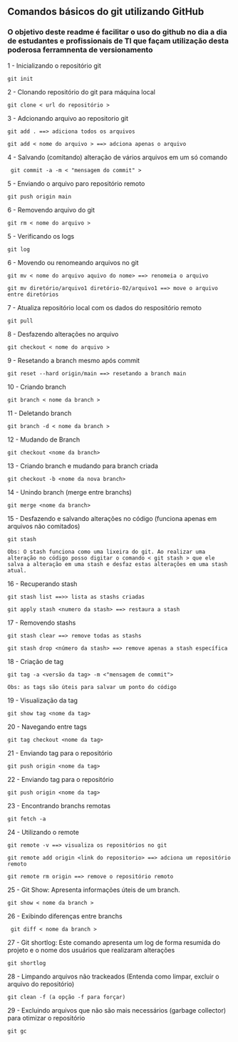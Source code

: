 ## Comandos básicos do git utilizando GitHub ##

### O objetivo deste readme é facilitar o uso do github no dia a dia de estudantes e profissionais de TI que façam utilização desta poderosa ferramnenta de versionamento

1 - Inicializando o repositório git

    git init

2 - Clonando repositório do git para máquina local

    git clone < url do repositório >

3 - Adcionando arquivo ao repositorio git

    git add . ==> adiciona todos os arquivos

    git add < nome do arquivo > ==> adciona apenas o arquivo

4 - Salvando (comitando) alteração de vários arquivos em um só comando

     git commit -a -m < "mensagem do commit" >

5 - Enviando o arquivo paro repositório remoto

    git push origin main

6 - Removendo arquivo do git

    git rm < nome do arquivo >

5 - Verificando os logs

    git log

6 - Movendo ou renomeando arquivos no git

    git mv < nome do arquivo aquivo do nome> ==> renomeia o arquivo

    git mv diretório/arquivo1 diretório-02/arquivo1 ==> move o arquivo entre diretórios

7 - Atualiza repositório local com os dados do respositório remoto

    git pull

8 - Desfazendo alterações no arquivo

    git checkout < nome do arquivo >

9 - Resetando a branch mesmo após commit

    git reset --hard origin/main ==> resetando a branch main

10 - Criando branch

    git branch < nome da branch >

11 - Deletando branch

    git branch -d < nome da branch >

12 - Mudando de Branch

    git checkout <nome da branch>

13 - Criando branch e mudando para branch criada

    git checkout -b <nome da nova branch>

14 - Unindo branch (merge entre branchs)

    git merge <nome da branch>

15 - Desfazendo e salvando alterações no código (funciona apenas em arquivos não comitados)

    git stash

    Obs: O stash funciona como uma lixeira do git. Ao realizar uma alteração no código posso digitar o comando < git stash > que ele salva a alteração em uma stash e desfaz estas alterações em uma stash atual.

16 - Recuperando stash

    git stash list ==>> lista as stashs criadas

    git apply stash <numero da stash> ==> restaura a stash

17 - Removendo stashs

    git stash clear ==> remove todas as stashs

    git stash drop <número da stash> ==> remove apenas a stash específica

18 - Criação de tag

    git tag -a <versão da tag> -m <"mensagem de commit">

    Obs: as tags são úteis para salvar um ponto do código

19 - Visualização da tag

    git show tag <nome da tag>

20 - Navegando entre tags

    git tag checkout <nome da tag>

21 - Enviando tag para o repositório

    git push origin <nome da tag>

22 - Enviando tag para o repositório

    git push origin <nome da tag>

23 - Encontrando branchs remotas

    git fetch -a

24 - Utilizando o remote

    git remote -v ==> visualiza os repositórios no git

    git remote add origin <link do repositorio> ==> adciona um repositório remoto

    git remote rm origin ==> remove o repositório remoto


25 - Git Show: Apresenta informações úteis de um branch.

    git show < nome da branch >

26 - Exibindo diferenças entre branchs

     git diff < nome da branch >

27 - Git shortlog: Este comando apresenta um log de forma resumida do projeto e o nome dos usuários que realizaram alterações

    git shortlog

28 - Limpando arquivos não trackeados (Entenda como limpar, excluir o arquivo do repositório)

    git clean -f (a opção -f para forçar)

29 - Excluindo arquivos que não são mais necessários (garbage collector) para otimizar o repositório

    git gc